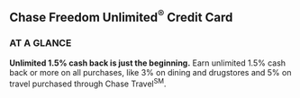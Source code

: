 <!-- # TestRepo
Test Repository 

# Quick Links

- [GitHub Pages](https://bhear005.github.io/TestRepo/)
- [GitHub Pages Quickstart](https://docs.github.com/en/pages/quickstart)
- [minima Theme](https://github.com/jekyll/minima?tab=readme-ov-file)

## HTML & CSS Reference

- [HTML](https://www.w3schools.com/html/default.asp)
- [CSS](https://www.w3schools.com/css/default.asp)
- [Bootstrap](https://www.w3schools.com/bootstrap5/index.php) -->

<!--Chase Freedom Unlimited Credit Card-->
<div class="card-art">
    <h2>Chase Freedom Unlimited<sup>&reg;</sup> Credit Card</h2>
</div>
<!--Rewards-->
<div class="glance">
    <h3>AT A GLANCE</h3>
        <strong>Unlimited 1.5% cash back is just the beginning.</strong>
        Earn unlimited 1.5% cash back or more on all purchases, like 3% on dining and drugstores and 5% on travel purchased through Chase Travel<sup class="sm-fix">SM</sup>.
</div>